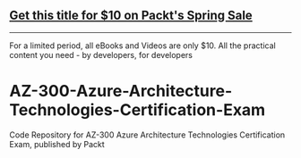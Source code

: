 ## [Get this title for $10 on Packt's Spring Sale](https://www.packt.com/V14937?utm_source=github&utm_medium=packt-github-repo&utm_campaign=spring_10_dollar_2022)
-----
For a limited period, all eBooks and Videos are only $10. All the practical content you need \- by developers, for developers

# AZ-300-Azure-Architecture-Technologies-Certification-Exam
Code Repository for AZ-300 Azure Architecture Technologies Certification Exam, published by Packt
